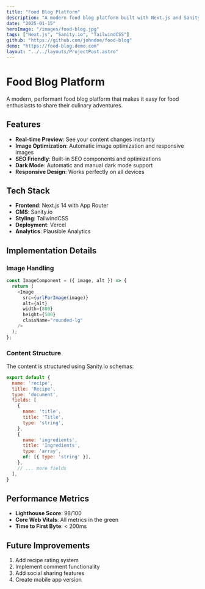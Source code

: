 ```yaml
---
title: "Food Blog Platform"
description: "A modern food blog platform built with Next.js and Sanity.io"
date: "2025-01-15"
heroImage: "/images/food-blog.jpg"
tags: ["Next.js", "Sanity.io", "TailwindCSS"]
github: "https://github.com/johndoe/food-blog"
demo: "https://food-blog.demo.com"
layout: "../../layouts/ProjectPost.astro"
---
```


# Food Blog Platform

A modern, performant food blog platform that makes it easy for food enthusiasts to share their culinary adventures.

## Features

- **Real-time Preview**: See your content changes instantly
- **Image Optimization**: Automatic image optimization and responsive images
- **SEO Friendly**: Built-in SEO components and optimizations
- **Dark Mode**: Automatic and manual dark mode support
- **Responsive Design**: Works perfectly on all devices

## Tech Stack

- **Frontend**: Next.js 14 with App Router
- **CMS**: Sanity.io
- **Styling**: TailwindCSS
- **Deployment**: Vercel
- **Analytics**: Plausible Analytics

## Implementation Details

### Image Handling

```javascript
const ImageComponent = ({ image, alt }) => {
  return (
    <Image
      src={urlForImage(image)}
      alt={alt}
      width={800}
      height={500}
      className="rounded-lg"
    />
  );
};
```

### Content Structure

The content is structured using Sanity.io schemas:

```javascript
export default {
  name: 'recipe',
  title: 'Recipe',
  type: 'document',
  fields: [
    {
      name: 'title',
      title: 'Title',
      type: 'string',
    },
    {
      name: 'ingredients',
      title: 'Ingredients',
      type: 'array',
      of: [{ type: 'string' }],
    },
    // ... more fields
  ],
}
```

## Performance Metrics

- **Lighthouse Score**: 98/100
- **Core Web Vitals**: All metrics in the green
- **Time to First Byte**: < 200ms

## Future Improvements

1. Add recipe rating system
2. Implement comment functionality
3. Add social sharing features
4. Create mobile app version
